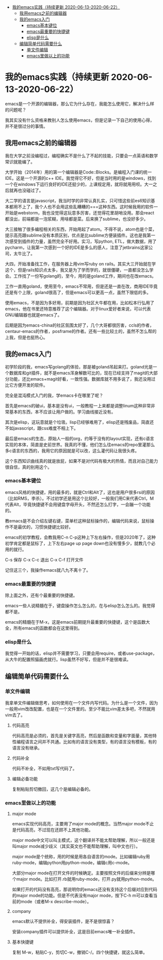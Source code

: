 - [我的emacs实践（持续更新 2020-06-13-2020-06-22）](#org9a48049)
  - [我用emacs之前的编辑器](#orgb556eca)
  - [我的emacs入门](#org2176336)
    - [emacs基本键位](#orgf02172e)
    - [emacs最重要的快捷键](#orgecd2592)
    - [elisp是什么](#org36cbdaa)
  - [编辑简单代码需要什么](#org3f570c8)
    - [单文件编辑](#org9727cf5)
    - [emacs里做以上的功能](#org8a135cd)


<a id="org9a48049"></a>

# 我的emacs实践（持续更新 2020-06-13-2020-06-22）

emacs是一个开源的编辑器，那么它为什么存在，我能怎么使用它，解决什么样的问题呢？

我其实没有什么资格来教别人怎么使用emacs，但是记录一下自己的使用心得，并不是很过分的事情。


<a id="orgb556eca"></a>

## 我用emacs之前的编辑器

我在大学之前没编程过，编程确实不是什么了不起的技能，只要会一点英语和数学常识就能编了。

大学开始（2014年）用的第一个编辑器是Code::Blocks。是编程入门课的统一IDE。这是一个开源的c++ IDE。我觉得它不好，但是当时用的是windows，找到一个在windows下运行良好的IDE还挺少的，上课规定用，就将就用用呗。大一之后就再也没碰过了。

大二学的语言是javascript，我当时学的非常认真扎实，只可惜这些前es6知识基本都用不上了，我个人也不会用这些乱糟糟的===这种东西。这时候我用的软件一开始是webstorm，我也没觉得这玩意多厉害，还觉得花里胡哨没用。那会react都没出，前端都是一泡浆糊，用啥都是菜。后来换了sublime，也没好多少。

大三接触了很多编程相关的东西，开始用起了atom。不得不说，atom也是个菜，提示高亮跟sublime没有本质区别，优点是比sublime方便装插件。这也是我第一次感受到插件的力量，虽然完全不好用。实习，写python, ETL，做大数据，用了pycharm，让我第一次感到一个好的IDE是多么的感人，注意了jetbrains这家公司，太牛比了。

大四，开始准备找工作，在服务器上用vim写ruby on rails。其实大三开始就在学这个，但是rails知识点太多，我又是为了学而学的，就很僵硬，一直都没怎么学会。工作找了一份写golang的，至今，用的是goland工作，期间也在改emacs。

工作一直用goland，使用至今，emacs不常用，但是还是一直在改，商用IDE毕竟还是有个上限，goland很高了，但是emacs可以更高一点，虽然下限低的多。

使用emacs，不是因为多好用，前期是因为社区大牛都在用，比如松本行弘用了emacs，他在书里还特意推荐了这个编辑器。对于linux爱好者来说，可以代表GNU编辑器也就是emacs了。

后期是因为emacs-china的社区氛围太好了，几个大哥都很厉害，ccls的作者，centaur-emacs的作者，posframe的作者。还有一些比较土的，虽然不怎么帮的上我，但是也挺热心。


<a id="org2176336"></a>

## 我的emacs入门

初学阶段的我，emacs写golang的体验，那是被goland吊起来打。goland光是一个数据库和git插件，就不是emacs浑身解数可比的，现在已经支持了magit的大部分功能，还比emacs+magit好看，一致性强。数据库就不用多说了，我还没用过比它方便开发的软件。

完全是混沌模式入门的我，学emacs卡在哪里了呢？

首先是emacs的破ui，基本是没有ui，一般教程一上来都是调整linum这种非常非常基本的东西，本不应该让用户做的。学习曲线接近没有。

其次是elisp，这玩意就是个垃圾。lisp已经够难用了，elisp还是残废品，简直还不如javascript，跟css难度不相上下。

最后是emacs的生态，原始人一般的org，约等于没有的layout实现，还有c语言实现的本体，简直是史前世界。我真的不懂，他们怎么往emacs的repo里灌那么多c语言的东西的，我用它的原因就是可以改，这么灌代码让我很头疼。

这个东西知识曲线真的就是放屁，如果不是对代码有极大的热情，而且对自己能力很自信，真的别用这个。


<a id="orgf02172e"></a>

### emacs基本键位

emacs风格的快捷键，用的最多的，就是Ctrl和Alt了，这也是用户很多rsi的原因（比如RMS，李杀）。不过初学还是用这个比较好，一般我们用C来代表Ctrl，M代表Alt，毕竟快捷键不会用键盘字母开头，不然还怎么打字，一会蹦一个功能的。

教emacs是不会介绍左键右键，菜单栏这种鼠标操作的，编辑代码来说，鼠标操作不是最优的，习惯快捷键比较好。

emacs的初学教程，会教我用C-n C-p这种上下左右操作，但是2020年了，这种初学肯定都是鼠标了，上下左右page up page down也没有慢多少，就教几个必用的就行。

C-s 保存 C-x C-c 退出 C-x C-f 打开文件

记住这三个，我操作emacs就八九不离十了。


<a id="orgecd2592"></a>

### emacs最重要的快捷键

除上面之外，还有个最重要的快捷键。

emacs一些人说精髓在于，键盘操作怎么怎么的，在与elisp怎么怎么的。我觉得都不是。

emacs的精髓在于M-x，这是emacs前期提升最重要的快捷键，这个是函数大全，所有emacs的函数都会在这里得到。


<a id="org36cbdaa"></a>

### elisp是什么

我觉得一开始的话，elisp并不需要学习，只要会用require，或者use-package，从大牛的配置照猫画虎就行。lisp虽然不好写，但是并不是很难读。


<a id="org3f570c8"></a>

## 编辑简单代码需要什么


<a id="org9727cf5"></a>

### 单文件编辑

我拿单文件编辑做思考，如何使用在一个文件内写代码。为什么是一个文件，因为一般用vim改改配置，也是在一个文件里的。至少不能比vim差太多吧，不然就用vim去了。

1.  代码高亮

    代码高亮是必须的，首先是关键字高亮，然后是函数和变量和字面量，其他特性编程语言之间并不共通。比如有的语言没有类型，有的语言没有模板，有的语言没有继承。

2.  代码补全

    代码不补全，不如用txt写代码了。

3.  编辑必备功能

    复制粘贴剪切撤回，这几个是编辑必备的。


<a id="org8a135cd"></a>

### emacs里做以上的功能

1.  major mode

    emacs实现代码高亮，主要用了major mode的概念。当然major mode不止是代码高亮，不过现在还顾不上其他功能。
    
    major mode中文可以叫主模式，这个翻译并不能太帮助理解，所以一般还是叫major mode减少歧义（其实英文也不能帮助理解，叫中文也行）。
    
    major mode是个统称，用的时候是用各自语言的mode。比如编辑ruby用ruby-mode，编辑python用python-mode，编辑c用c-mode。
    
    大部分major mode在打开文件的时候确定。主要按照文件的后缀来分辨是哪个major mode。比如打开.rb就用ruby-mode，打开.py就用python-mode。
    
    如果打开的代码没有高亮，那说明你的emacs还没有支持这个后缀对应到代码的major mode的功能。但是不代表没有major mode，按下C-h m可以查看当前的mode（或者M-x describe-mode）。

2.  company

    emacs默认不提供补全，得安装插件，是不是很惊喜？
    
    安装company插件可以提供补全，这是目前emacs唯一补全插件。

3.  基本快捷键

    复制 M-w，粘贴C-y，剪切C-w，撤销C-/。四个快捷键，就这么简单。
